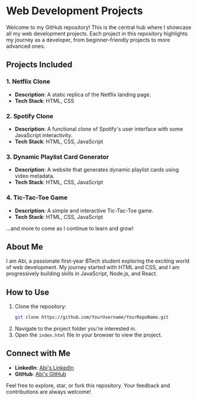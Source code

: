 # Web Development Projects

Welcome to my GitHub repository! This is the central hub where I showcase all my web development projects. Each project in this repository highlights my journey as a developer, from beginner-friendly projects to more advanced ones.

## Projects Included

### 1. **Netflix Clone**
- **Description**: A static replica of the Netflix landing page.
- **Tech Stack**: HTML, CSS

### 2. **Spotify Clone**
- **Description**: A functional clone of Spotify's user interface with some JavaScript interactivity.
- **Tech Stack**: HTML, CSS, JavaScript

### 3. **Dynamic Playlist Card Generator**
- **Description**: A website that generates dynamic playlist cards using video metadata.
- **Tech Stack**: HTML, CSS, JavaScript

### 4. **Tic-Tac-Toe Game**
- **Description**: A simple and interactive Tic-Tac-Toe game.
- **Tech Stack**: HTML, CSS, JavaScript

...and more to come as I continue to learn and grow!

## About Me
I am Abi, a passionate first-year BTech student exploring the exciting world of web development. My journey started with HTML and CSS, and I am progressively building skills in JavaScript, Node.js, and React.

## How to Use
1. Clone the repository:
   ```bash
   git clone https://github.com/YourUsername/YourRepoName.git
   ```
2. Navigate to the project folder you're interested in.
3. Open the `index.html` file in your browser to view the project.

## Connect with Me
- **LinkedIn**: [Abi's LinkedIn](https://www.linkedin.com/in/abik4001)
- **GitHub**: [Abi's GitHub](https://github.com/MAGMA-KROSS/Web-Development)

Feel free to explore, star, or fork this repository. Your feedback and contributions are always welcome!
